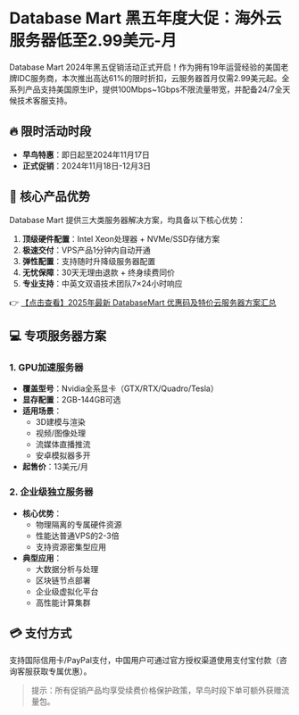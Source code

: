 # Database Mart 黑五年度大促：海外云服务器低至2.99美元-月

Database Mart 2024年黑五促销活动正式开启！作为拥有19年运营经验的美国老牌IDC服务商，本次推出高达61%的限时折扣，云服务器首月仅需2.99美元起。全系列产品支持美国原生IP，提供100Mbps~1Gbps不限流量带宽，并配备24/7全天候技术客服支持。

## 🔥 限时活动时段
- **早鸟特惠**：即日起至2024年11月17日
- **正式促销**：2024年11月18日-12月3日

## 🚀 核心产品优势
Database Mart 提供三大类服务器解决方案，均具备以下核心优势：
1. **顶级硬件配置**：Intel Xeon处理器 + NVMe/SSD存储方案
2. **极速交付**：VPS产品1分钟内自动开通
3. **弹性配置**：支持随时升降级服务器配置
4. **无忧保障**：30天无理由退款 + 终身续费同价
5. **专业支持**：中英文双语技术团队7×24小时响应

👉 [【点击查看】2025年最新 DatabaseMart 优惠码及特价云服务器方案汇总](https://bit.ly/DatabaseMart)

## 💻 专项服务器方案
### 1. GPU加速服务器
- **覆盖型号**：Nvidia全系显卡（GTX/RTX/Quadro/Tesla）
- **显存配置**：2GB-144GB可选
- **适用场景**：
  - 3D建模与渲染
  - 视频/图像处理
  - 流媒体直播推流
  - 安卓模拟器多开
- **起售价**：13美元/月

### 2. 企业级独立服务器
- **核心优势**：
  - 物理隔离的专属硬件资源
  - 性能达普通VPS的2-3倍
  - 支持资源密集型应用
- **典型应用**：
  - 大数据分析与处理
  - 区块链节点部署
  - 企业级虚拟化平台
  - 高性能计算集群

## 💳 支付方式
支持国际信用卡/PayPal支付，中国用户可通过官方授权渠道使用支付宝付款（咨询客服获取专属优惠）。

> 提示：所有促销产品均享受续费价格保护政策，早鸟时段下单可额外获赠流量包。